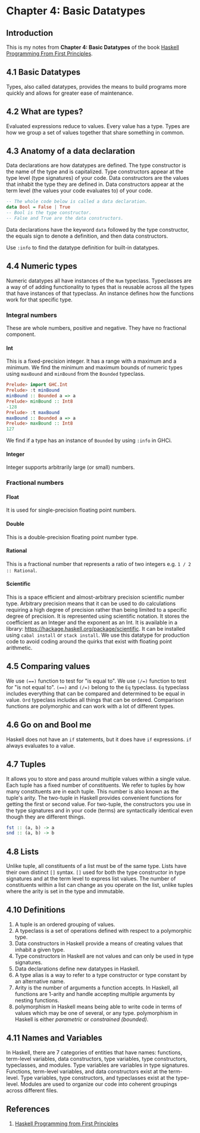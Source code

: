 # Chapter 4: Basic Datatypes

## Introduction

This is my notes from **Chapter 4: Basic Datatypes** of the book [Haskell Programming From First Principles](http://haskellbook.com).

## 4.1 Basic Datatypes

Types, also called datatypes, provides the means to build programs more quickly and allows for greater ease of maintenance.

## 4.2 What are types?

Evaluated expressions reduce to values. Every value has a type. Types are how we group a set of values together that share something in common.

## 4.3 Anatomy of a data declaration

Data declarations are how datatypes are defined. The type constructor is the name of the type and is capitalized. Type constructors appear at the type level (type signatures) of your code. Data constructors are the values that inhabit the type they are defined in. Data constructors appear at the term level (the values your code evaluates to) of your code.

```haskell
-- The whole code below is called a data declaration.
data Bool = False | True
-- Bool is the type constructor.
-- False and True are the data constructors.
```

Data declarations have the keyword `data` followed by the type constructor, the equals sign to denote a definition, and then data constructors.

Use `:info` to find the datatype definition for built-in datatypes.

## 4.4 Numeric types

Numeric datatypes all have instances of the `Num` typeclass. Typeclasses are a way of of adding functionality to types that is reusable across all the types that have instances of that typeclass. An instance defines how the functions work for that specific type.

### Integral numbers

These are whole numbers, positive and negative. They have no fractional component.

#### Int

This is a fixed-precision integer. It has a range with a maximum and a minimum. We find the minimum and maximum bounds of numeric types using `maxBound` and `minBound` from the `Bounded` typeclass.

```haskell
Prelude> import GHC.Int
Prelude> :t minBound
minBound :: Bounded a => a
Prelude> minBound :: Int8
-128
Prelude> :t maxBound
maxBound :: Bounded a => a
Prelude> maxBound :: Int8
127
```

We find if a type has an instance of `Bounded` by using `:info` in GHCi.

#### Integer

Integer supports arbitrarily large (or small) numbers.

### Fractional numbers

#### Float

It is used for single-precision floating point numbers.

#### Double

This is a double-precision floating point number type.

#### Rational

This is a fractional number that represents a ratio of two integers e.g. `1 / 2 :: Rational`.

#### Scientific

This is a space efficient and almost-arbitrary precision scientific number type. Arbitrary precision means that it can be used to do calculations requiring a high degree of precision rather than being limited to a specific degree of precision. It is represented using scientific notation. It stores the coefficient as an Integer and the exponent as an Int. It is available in a library: https://hackage.haskell.org/package/scientific. It can be installed using `cabal install` or `stack install`. We use this datatype for production code to avoid coding around the quirks that exist with floating point arithmetic.

## 4.5 Comparing values

We use `(==)` function to test for "is equal to". We use `(/=)` function to test for "is not equal to". `(==)` and `(/=)` belong to the `Eq` typeclass. `Eq` typeclass includes everything that can be compared and determined to be equal in value. `Ord` typeclass includes all things that can be ordered. Comparison functions are polymorphic and can work with a lot of different types.

## 4.6 Go on and Bool me

Haskell does not have an `if` statements, but it does have `if` expressions. `if` always evaluates to a value.

## 4.7 Tuples

It allows you to store and pass around multiple values within a single value. Each tuple has a fixed number of constituents. We refer to tuples by how many constituents are in each tuple. This number is also known as the tuple's arity. The two-tuple in Haskell provides convenient functions for getting the first or second value. For two-tuple, the constructors you use in the type signatures and in your code (terms) are syntactically identical even though they are different things.

```haskell
fst :: (a, b) -> a
snd :: (a, b) -> b
```

## 4.8 Lists

Unlike tuple, all constituents of a list must be of the same type. Lists have their own distinct `[]` syntax. `[]` used for both the type constructor in type signatures and at the term level to express list values. The number of constituents within a list can change as you operate on the list, unlike tuples where the arity is set in the type and immutable.

## 4.10 Definitions

1. A tuple is an ordered grouping of values.
2. A typeclass is a set of operations defined with respect to a polymorphic type.
3. Data constructors in Haskell provide a means of creating values that inhabit a given type.
4. Type constructors in Haskell are not values and can only be used in type signatures.
5. Data declarations define new datatypes in Haskell.
6. A type alias is a way to refer to a type constructor or type constant by an alternative name.
7. Arity is the number of arguments a function accepts. In Haskell, all functions are 1-arity and handle accepting multiple arguments by nesting functions.
8. polymorphism in Haskell means being able to write code in terms of values which may be one of several, or any type. polymorphism in Haskell is either *parametric* or *constrained (bounded)*.

## 4.11 Names and Variables

In Haskell, there are 7 categories of entities that have names: functions, term-level variables, data constructors, type variables, type constructors, typeclasses, and modules. Type variables are variables in type signatures. Functions, term-level variables, and data constructors exist at the term-level. Type variables, type constructors, and typeclasses exist at the type-level. Modules are used to organize our code into coherent groupings across different files.

## References

1. [Haskell Programming from First Principles](http://haskellbook.com/)
